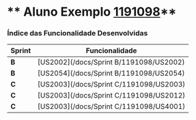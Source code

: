 ** Aluno Exemplo [1191098](./)** 
===============================


### Índice das Funcionalidade Desenvolvidas ###


| Sprint | Funcionalidade     |
|--------|--------------------|
| **B**  | [US2002](/docs/Sprint B/1191098/US2002) |
| **B**  | [US2054](/docs/Sprint B/1191098/US2054) |
| **C**  | [US2003](/docs/Sprint C/1191098/US2003) |
| **C**  | [US2003](/docs/Sprint C/1191098/US2012) |
| **C**  | [US2003](/docs/Sprint C/1191098/US4001) |
